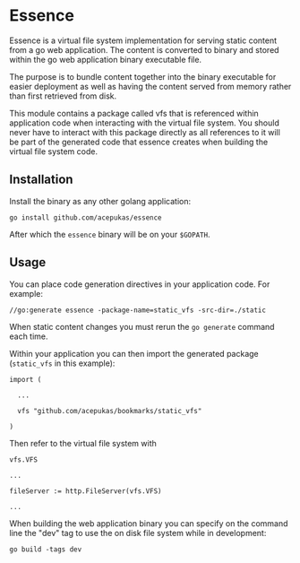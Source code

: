 # Essence

Essence is a virtual file system implementation for serving static content from a go web application. The content is converted to binary and stored within the go web application binary executable file.

The purpose is to bundle content together into the binary executable for easier deployment as well as having the content served from memory rather than first retrieved from disk.

This module contains a package called vfs that is referenced within application code when interacting with the virtual file system. You should never have to interact with this package directly as all references to it will be part of the generated code that essence creates when building the virtual file system code.

## Installation

Install the binary as any other golang application:

    go install github.com/acepukas/essence

After which the `essence` binary will be on your `$GOPATH`.

## Usage

You can place code generation directives in your application code. For example:

    //go:generate essence -package-name=static_vfs -src-dir=./static

When static content changes you must rerun the `go generate` command each time.

Within your application you can then import the generated package (`static_vfs` in this example):

    import (

      ...

      vfs "github.com/acepukas/bookmarks/static_vfs"

    )

Then refer to the virtual file system with

    vfs.VFS

    ...

    fileServer := http.FileServer(vfs.VFS)

    ...

When building the web application binary you can specify on the command line the "dev" tag to use the on disk file system while in development:

    go build -tags dev
